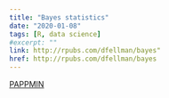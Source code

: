 ```yaml
---
title: "Bayes statistics"
date: "2020-01-08"
tags: [R, data science]
#excerpt: ""
link: http://rpubs.com/dfellman/bayes"
href: http://rpubs.com/dfellman/bayes
---
```

<a href="https://www.thesitewizard.com/" target="_blank">PAPPMIN</a>

